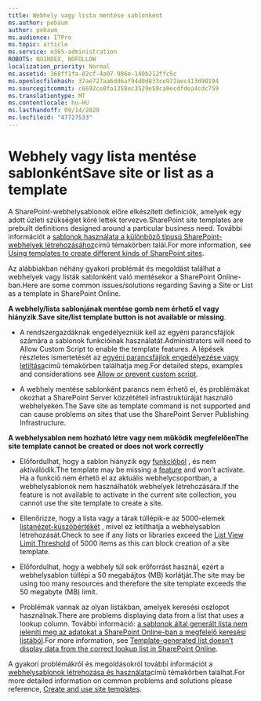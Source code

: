 ```yaml
---
title: Webhely vagy lista mentése sablonként
ms.author: pebaum
author: pebaum
ms.audience: ITPro
ms.topic: article
ms.service: o365-administration
ROBOTS: NOINDEX, NOFOLLOW
localization_priority: Normal
ms.assetid: 368ff1fa-82cf-4a07-986e-140b212ffc5c
ms.openlocfilehash: 37ae727aa6dd6af94d0d833ce972aec413d90194
ms.sourcegitcommit: c6692ce0fa1358ec3529e59ca0ecdfdea4cdc759
ms.translationtype: MT
ms.contentlocale: hu-HU
ms.lasthandoff: 09/14/2020
ms.locfileid: "47727533"
---
```

# <a name="save-site-or-list-as-a-template"></a><span data-ttu-id="58080-102">Webhely vagy lista mentése sablonként</span><span class="sxs-lookup"><span data-stu-id="58080-102">Save site or list as a template</span></span>

<span data-ttu-id="58080-103">A SharePoint-webhelysablonok előre elkészített definíciók, amelyek egy adott üzleti szükséglet köré lettek tervezve.</span><span class="sxs-lookup"><span data-stu-id="58080-103">SharePoint site templates are prebuilt definitions designed around a particular business need.</span></span> <span data-ttu-id="58080-104">További információt a [sablonok használata a különböző típusú SharePoint-webhelyek létrehozásához](https://support.office.com/article/using-templates-to-create-different-kinds-of-sharepoint-sites-449eccec-ff99-4cf3-b62e-dcfee37e8da4)című témakörben talál.</span><span class="sxs-lookup"><span data-stu-id="58080-104">For more information, see [Using templates to create different kinds of SharePoint sites](https://support.office.com/article/using-templates-to-create-different-kinds-of-sharepoint-sites-449eccec-ff99-4cf3-b62e-dcfee37e8da4).</span></span>

<span data-ttu-id="58080-105">Az alábbiakban néhány gyakori problémát és megoldást találhat a webhelyek vagy listák sablonként való mentésekor a SharePoint Online-ban.</span><span class="sxs-lookup"><span data-stu-id="58080-105">Here are some common issues/solutions regarding Saving a Site or List as a template in SharePoint Online.</span></span>

<span data-ttu-id="58080-106">**A webhely/lista sablonjának mentése gomb nem érhető el vagy hiányzik**.</span><span class="sxs-lookup"><span data-stu-id="58080-106">**Save site/list template button is not available or missing**.</span></span> 

- <span data-ttu-id="58080-107">A rendszergazdáknak engedélyezniük kell az egyéni parancsfájlok számára a sablonok funkcióinak használatát.</span><span class="sxs-lookup"><span data-stu-id="58080-107">Administrators will need to Allow Custom Script to enable the template features.</span></span> <span data-ttu-id="58080-108">A lépések részletes ismertetését az [egyéni parancsfájlok engedélyezése vagy letiltása](https://docs.microsoft.com/sharepoint/allow-or-prevent-custom-script)című témakörben találhatja meg.</span><span class="sxs-lookup"><span data-stu-id="58080-108">For detailed steps, examples and considerations see [Allow or prevent custom script](https://docs.microsoft.com/sharepoint/allow-or-prevent-custom-script).</span></span>


- <span data-ttu-id="58080-109">A webhely mentése sablonként parancs nem érhető el, és problémákat okozhat a SharePoint Server közzétételi infrastruktúráját használó webhelyeken.</span><span class="sxs-lookup"><span data-stu-id="58080-109">The Save site as template command is not supported and can cause problems on sites that use the SharePoint Server Publishing Infrastructure.</span></span>


<span data-ttu-id="58080-110">**A webhelysablon nem hozható létre vagy nem működik megfelelően**</span><span class="sxs-lookup"><span data-stu-id="58080-110">**The site template cannot be created or does not work correctly**</span></span>

- <span data-ttu-id="58080-111">Előfordulhat, hogy a sablon hiányzik egy [funkcióból](https://social.technet.microsoft.com/wiki/contents/articles/14423.sharepoint-2013-existing-features-guid.aspx) , és nem aktiválódik.</span><span class="sxs-lookup"><span data-stu-id="58080-111">The template may be missing a [feature](https://social.technet.microsoft.com/wiki/contents/articles/14423.sharepoint-2013-existing-features-guid.aspx) and won’t activate.</span></span> <span data-ttu-id="58080-112">Ha a funkció nem érhető el az aktuális webhelycsoportban, a webhelysablonok nem használhatók webhelyek létrehozására.</span><span class="sxs-lookup"><span data-stu-id="58080-112">If the feature is not available to activate in the current site collection, you cannot use the site template to create a site.</span></span>


- <span data-ttu-id="58080-113">Ellenőrizze, hogy a lista vagy a tárak túllépik-e az 5000-elemek [listanézet-küszöbértékét](https://support.office.com/article/Manage-large-lists-and-libraries-in-SharePoint-B8588DAE-9387-48C2-9248-C24122F07C59) , mivel ez letilthatja a webhelysablon létrehozását.</span><span class="sxs-lookup"><span data-stu-id="58080-113">Check to see if any lists or libraries exceed the [List View Limit Threshold](https://support.office.com/article/Manage-large-lists-and-libraries-in-SharePoint-B8588DAE-9387-48C2-9248-C24122F07C59) of 5000 items as this can block creation of a site template.</span></span>


- <span data-ttu-id="58080-114">Előfordulhat, hogy a webhely túl sok erőforrást használ, ezért a webhelysablon túllépi a 50 megabájtos (MB) korlátját.</span><span class="sxs-lookup"><span data-stu-id="58080-114">The site may be using too many resources and therefore the site template exceeds the 50 megabyte (MB) limit.</span></span>


- <span data-ttu-id="58080-115">Problémák vannak az olyan listákban, amelyek keresési oszlopot használnak.</span><span class="sxs-lookup"><span data-stu-id="58080-115">There are problems displaying data from a list that uses a lookup column.</span></span> <span data-ttu-id="58080-116">További információ: [a sablonok által generált lista nem jeleníti meg az adatokat a SharePoint Online-ban a megfelelő keresési listából](https://docs.microsoft.com/sharepoint/support/lists-and-libraries/template-generated-list-incorrect-data).</span><span class="sxs-lookup"><span data-stu-id="58080-116">For more information, see [Template-generated list doesn’t display data from the correct lookup list in SharePoint Online](https://docs.microsoft.com/sharepoint/support/lists-and-libraries/template-generated-list-incorrect-data).</span></span>


<span data-ttu-id="58080-117">A gyakori problémákról és megoldásokról további információt a [webhelysablonok létrehozása és használata](https://support.office.com/article/Create-and-use-site-templates-60371B0F-00E0-4C49-A844-34759EBDD989)című témakörben találhat.</span><span class="sxs-lookup"><span data-stu-id="58080-117">For more detailed information on common problems and solutions please reference, [Create and use site templates](https://support.office.com/article/Create-and-use-site-templates-60371B0F-00E0-4C49-A844-34759EBDD989).</span></span>

